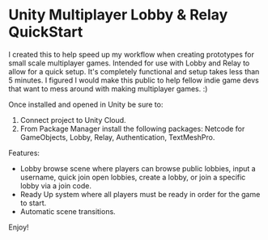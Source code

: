 # Unity Multiplayer Lobby & Relay QuickStart
I created this to help speed up my workflow when creating prototypes for small scale multiplayer games. Intended for use with Lobby and Relay to allow for a quick setup. 
It's completely functional and setup takes less than 5 minutes. I figured I would make this public to help fellow indie game devs that want to mess around with making multiplayer games. :)


Once installed and opened in Unity be sure to:
1. Connect project to Unity Cloud.
2. From Package Manager install the following packages: Netcode for GameObjects, Lobby, Relay, Authentication, TextMeshPro.

Features:
- Lobby browse scene where players can browse public lobbies, input a username, quick join open lobbies, create a lobby, or join a specific lobby via a join code.
- Ready Up system where all players must be ready in order for the game to start.
- Automatic scene transitions.

Enjoy!
